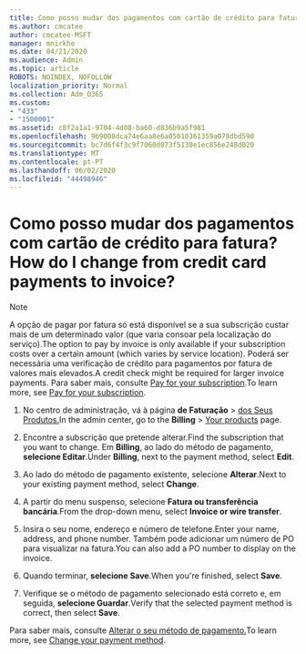 ```yaml
---
title: Como posso mudar dos pagamentos com cartão de crédito para fatura?
ms.author: cmcatee
author: cmcatee-MSFT
manager: mnirkhe
ms.date: 04/21/2020
ms.audience: Admin
ms.topic: article
ROBOTS: NOINDEX, NOFOLLOW
localization_priority: Normal
ms.collection: Adm_O365
ms.custom:
- "433"
- "1500001"
ms.assetid: c8f2a1a1-9704-4d08-ba60-d836b9a5f981
ms.openlocfilehash: 9b9008dca74e6aa8e6a05010361359a078dbd590
ms.sourcegitcommit: bc7d6f4f3c9f7060d073f5130e1ec856e248d020
ms.translationtype: MT
ms.contentlocale: pt-PT
ms.lasthandoff: 06/02/2020
ms.locfileid: "44498946"
---
```

# <a name="how-do-i-change-from-credit-card-payments-to-invoice"></a><span data-ttu-id="224be-102">Como posso mudar dos pagamentos com cartão de crédito para fatura?</span><span class="sxs-lookup"><span data-stu-id="224be-102">How do I change from credit card payments to invoice?</span></span>

> [!NOTE]
> <span data-ttu-id="224be-103">A opção de pagar por fatura só está disponível se a sua subscrição custar mais de um determinado valor (que varia consoar pela localização do serviço).</span><span class="sxs-lookup"><span data-stu-id="224be-103">The option to pay by invoice is only available if your subscription costs over a certain amount (which varies by service location).</span></span> <span data-ttu-id="224be-104">Poderá ser necessária uma verificação de crédito para pagamentos por fatura de valores mais elevados.</span><span class="sxs-lookup"><span data-stu-id="224be-104">A credit check might be required for larger invoice payments.</span></span> <span data-ttu-id="224be-105">Para saber mais, consulte [Pay for your subscription](https://docs.microsoft.com/microsoft-365/commerce/billing-and-payments/pay-for-your-subscription).</span><span class="sxs-lookup"><span data-stu-id="224be-105">To learn more, see [Pay for your subscription](https://docs.microsoft.com/microsoft-365/commerce/billing-and-payments/pay-for-your-subscription).</span></span>

1. <span data-ttu-id="224be-106">No centro de administração, vá à página **de Faturação**  >  [dos Seus Produtos.](https://go.microsoft.com/fwlink/p/?linkid=842054)</span><span class="sxs-lookup"><span data-stu-id="224be-106">In the admin center, go to the **Billing** > [Your products](https://go.microsoft.com/fwlink/p/?linkid=842054) page.</span></span>

2. <span data-ttu-id="224be-107">Encontre a subscrição que pretende alterar.</span><span class="sxs-lookup"><span data-stu-id="224be-107">Find the subscription that you want to change.</span></span> <span data-ttu-id="224be-108">Em **Billing**, ao lado do método de pagamento, **selecione Editar**.</span><span class="sxs-lookup"><span data-stu-id="224be-108">Under **Billing**, next to the payment method, select **Edit**.</span></span>

3. <span data-ttu-id="224be-109">Ao lado do método de pagamento existente, selecione **Alterar**.</span><span class="sxs-lookup"><span data-stu-id="224be-109">Next to your existing payment method, select **Change**.</span></span>

4. <span data-ttu-id="224be-110">A partir do menu suspenso, selecione **Fatura ou transferência bancária**.</span><span class="sxs-lookup"><span data-stu-id="224be-110">From the drop-down menu, select **Invoice or wire transfer**.</span></span>

5. <span data-ttu-id="224be-111">Insira o seu nome, endereço e número de telefone.</span><span class="sxs-lookup"><span data-stu-id="224be-111">Enter your name, address, and phone number.</span></span> <span data-ttu-id="224be-112">Também pode adicionar um número de PO para visualizar na fatura.</span><span class="sxs-lookup"><span data-stu-id="224be-112">You can also add a PO number to display on the invoice.</span></span>

6. <span data-ttu-id="224be-113">Quando terminar, **selecione Save**.</span><span class="sxs-lookup"><span data-stu-id="224be-113">When you're finished, select **Save**.</span></span>

7. <span data-ttu-id="224be-114">Verifique se o método de pagamento selecionado está correto e, em seguida, **selecione Guardar**.</span><span class="sxs-lookup"><span data-stu-id="224be-114">Verify that the selected payment method is correct, then select **Save**.</span></span>

<span data-ttu-id="224be-115">Para saber mais, consulte [Alterar o seu método de pagamento.](https://docs.microsoft.com/microsoft-365/commerce/billing-and-payments/change-payment-method)</span><span class="sxs-lookup"><span data-stu-id="224be-115">To learn more, see [Change your payment method](https://docs.microsoft.com/microsoft-365/commerce/billing-and-payments/change-payment-method).</span></span>